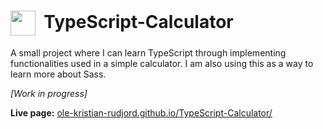<h1><sub><sub><img src="https://ole-kristian-rudjord.github.io/TypeScript-Calculator/img/favicon.svg" height="40px"></sub></sub>&nbsp;&nbsp;TypeScript-Calculator</h1>
<p>A small project where I can learn TypeScript through implementing functionalities used in a simple calculator. I am also using this as a way to learn more about Sass.</p>
<p><i>[Work in progress]</i></p>
<p><b>Live page:</b> <a href="https://ole-kristian-rudjord.github.io/TypeScript-Calculator/">ole-kristian-rudjord.github.io/TypeScript-Calculator/</a></p>
